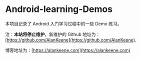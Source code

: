 # Android-learning-Demos

本项目记录了 Android 入门学习过程中的一些 Demo 练习。


注：**本站将停止维护**，新维护的 Github 地址为：[https://github.com/AlanKeene](https://github.com/AlanKeene).


博客地址为：[https://alankeene.com](https://alankeene.com)
